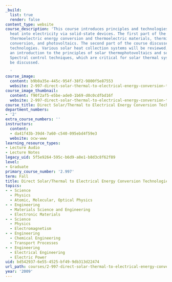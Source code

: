 ```yaml
---
_build:
  list: true
  render: false
content_type: website
course_description: 'This course introduces principles and technologies for converting
  heat into electricity via solid-state devices. The first part of the course discusses
  thermoelectric energy conversion and thermoelectric materials, thermionic energy
  conversion, and photovoltaics. The second part of the course discusses solar thermal
  technologies. Various solar heat collection systems will be reviewed, followed by
  an introduction to the principles of solar thermophotovoltaics and solar thermoelectrics.
  Spectral control techniques, which are critical for solar thermal systems, will
  be discussed.

  '
course_image:
  content: b9b0a35e-445c-954f-38f2-9800f5e87553
  website: 2-997-direct-solar-thermal-to-electrical-energy-conversion-technologies-fall-2009
course_image_thumbnail:
  content: f90f2af5-e5be-ade0-1b69-d0c0cdfbd16f
  website: 2-997-direct-solar-thermal-to-electrical-energy-conversion-technologies-fall-2009
course_title: Direct Solar/Thermal to Electrical Energy Conversion Technologies
department_numbers:
- '2'
extra_course_numbers: ''
instructors:
  content:
  - da41f43b-39d4-7a60-c540-095ebd4f59e3
  website: ocw-www
learning_resource_types:
- Lecture Audio
- Lecture Notes
legacy_uid: 5f5e9264-595c-b6d9-a8e1-b8d3c8f62f89
level:
- Graduate
primary_course_number: '2.997'
term: Fall
title: Direct Solar/Thermal to Electrical Energy Conversion Technologies
topics:
- - Science
  - Physics
  - Atomic, Molecular, Optical Physics
- - Engineering
  - Materials Science and Engineering
  - Electronic Materials
- - Science
  - Physics
  - Electromagnetism
- - Engineering
  - Chemical Engineering
  - Transport Processes
- - Engineering
  - Electrical Engineering
  - Electric Power
uid: bd542937-6e55-4525-bf49-9db313d22474
url_path: courses/2-997-direct-solar-thermal-to-electrical-energy-conversion-technologies-fall-2009
year: '2009'
---
```

